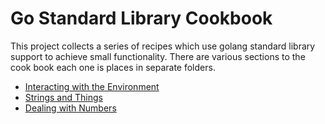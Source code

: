 # Go Standard Library Cookbook
This project collects a series of recipes which use golang standard library support to achieve small functionality.
There are various sections to the cook book each one is places in separate folders.

* [Interacting with the Environment](01-environment/readme.md)
* [Strings and Things](02-strings/readme.md)
* [Dealing with Numbers](03-numbers/readme.md)
